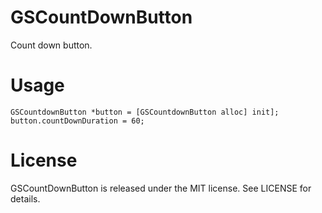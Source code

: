 # GSCountDownButton
Count down button.
# Usage

    GSCountdownButton *button = [GSCountdownButton alloc] init];
    button.countDownDuration = 60;

# License
GSCountDownButton is released under the MIT license. See LICENSE for details.
